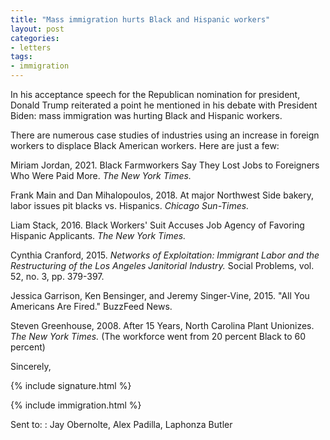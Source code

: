 ```yaml
---
title: "Mass immigration hurts Black and Hispanic workers"
layout: post
categories:
- letters
tags:
- immigration
---
```


In his acceptance speech for the Republican nomination for president, Donald Trump reiterated a point he mentioned in his debate with President Biden: mass immigration was hurting Black and Hispanic workers.

There are numerous case studies of industries using an increase in foreign workers to displace Black American workers. Here are just a few:

Miriam Jordan, 2021. Black Farmworkers Say They Lost Jobs to Foreigners Who Were Paid More. *The New York Times.*

Frank Main and Dan Mihalopoulos, 2018. At major Northwest Side bakery, labor issues pit blacks vs. Hispanics. *Chicago Sun-Times.*

Liam Stack, 2016. Black Workers' Suit Accuses Job Agency of Favoring Hispanic Applicants. *The New York Times.*

Cynthia Cranford, 2015. *Networks of Exploitation: Immigrant Labor and the Restructuring of the Los Angeles Janitorial Industry.* Social Problems, vol. 52, no. 3, pp. 379-397.

Jessica Garrison, Ken Bensinger, and Jeremy Singer-Vine, 2015. "All You Americans Are Fired." BuzzFeed News.

Steven Greenhouse, 2008. After 15 Years, North Carolina Plant Unionizes. *The New York Times.* (The workforce went from 20 percent Black to 60 percent)

Sincerely,

{% include signature.html %}

{% include immigration.html %}

Sent to:
: Jay Obernolte, Alex Padilla, Laphonza Butler
